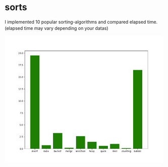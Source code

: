 # sorts
I implemented 10 popular sorting-algorithms and compared elapsed time.　　
(elapsed time may vary depending on your datas)　　

<img src="https://github.com/noowad/sorts/blob/master/plot.png" alt="plot" title="plot">
